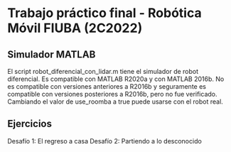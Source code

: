 # Trabajo práctico final - Robótica Móvil FIUBA (2C2022)
## Simulador MATLAB

El script robot_diferencial_con_lidar.m tiene el simulador de robot diferencial.
Es compatible con MATLAB R2020a y con MATLAB 2016b. No es compatible con versiones anteriores a R2016b y seguramente es compatible con versiones posteriores a R2016b, pero no fue verificado.
Cambiando el valor de use_roomba a true puede usarse con el robot real.

## Ejercicios
Desafío 1: El regreso a casa
Desafío 2: Partiendo a lo desconocido
